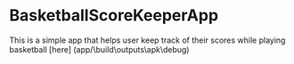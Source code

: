 # BasketballScoreKeeperApp
This is a simple app that helps user keep track of their scores while playing basketball
[here] (app/\build\outputs\apk\debug)